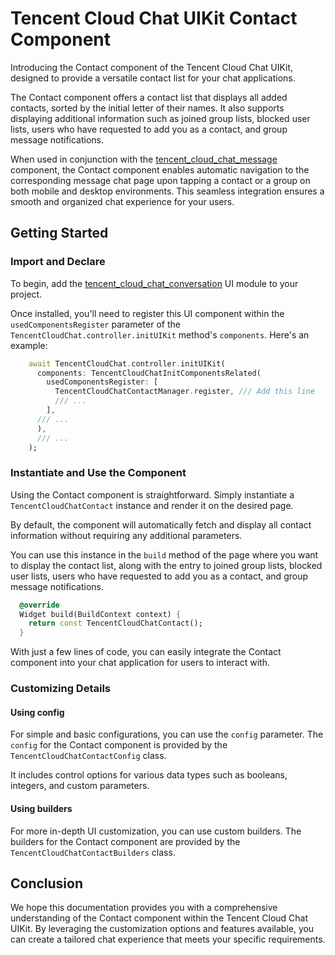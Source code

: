 # Tencent Cloud Chat UIKit Contact Component

Introducing the Contact component of the Tencent Cloud Chat UIKit, designed to provide a versatile contact list for your chat applications.

The Contact component offers a contact list that displays all added contacts, sorted by the initial letter of their names. It also supports displaying additional information such as joined group lists, blocked user lists, users who have requested to add you as a contact, and group message notifications.

When used in conjunction with the [tencent_cloud_chat_message](https://pub.dev/packages/tencent_cloud_chat_message) component, the Contact component enables automatic navigation to the corresponding message chat page upon tapping a contact or a group on both mobile and desktop environments. This seamless integration ensures a smooth and organized chat experience for your users.

## Getting Started

### Import and Declare

To begin, add the [tencent_cloud_chat_conversation](https://pub.dev/packages/tencent_cloud_chat_conversation) UI module to your project.

Once installed, you'll need to register this UI component within the `usedComponentsRegister` parameter of the `TencentCloudChat.controller.initUIKit` method's `components`. Here's an example:

```dart
    await TencentCloudChat.controller.initUIKit(
      components: TencentCloudChatInitComponentsRelated(
        usedComponentsRegister: [
          TencentCloudChatContactManager.register, /// Add this line
          /// ...
        ],
      /// ...
      ),
      /// ...
    );
```

### Instantiate and Use the Component

Using the Contact component is straightforward. Simply instantiate a `TencentCloudChatContact` instance and render it on the desired page.

By default, the component will automatically fetch and display all contact information without requiring any additional parameters.

You can use this instance in the `build` method of the page where you want to display the contact list, along with the entry to joined group lists, blocked user lists, users who have requested to add you as a contact, and group message notifications.

```dart
  @override
  Widget build(BuildContext context) {
    return const TencentCloudChatContact();
  }
```

With just a few lines of code, you can easily integrate the Contact component into your chat application for users to interact with.

### Customizing Details

#### Using config

For simple and basic configurations, you can use the `config` parameter. The `config` for the Contact component is provided by the `TencentCloudChatContactConfig` class.

It includes control options for various data types such as booleans, integers, and custom parameters.

#### Using builders

For more in-depth UI customization, you can use custom builders. The builders for the Contact component are provided by the `TencentCloudChatContactBuilders` class.

## Conclusion

We hope this documentation provides you with a comprehensive understanding of the Contact component within the Tencent Cloud Chat UIKit. By leveraging the customization options and features available, you can create a tailored chat experience that meets your specific requirements.

